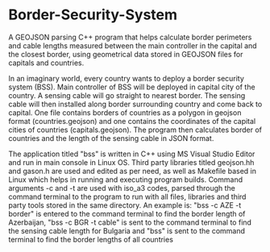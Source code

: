 # Border-Security-System
A GEOJSON parsing C++ program that helps calculate border perimeters and cable lengths measured between the main controller in the capital and the closest border, using geometrical data stored in GEOJSON files for capitals and countries.


In an imaginary world, every country wants to deploy a border security system (BSS). Main controller of BSS will be deployed in capital city of the country. A sensing cable will go straight to nearest border. The sensing cable will then installed along border surrounding country and come back to capital. One file contains borders of countries as a polygon in geojson format (countries.geojson) and one contains the coordinates of the capital cities of countries (capitals.geojson).
The program then calculates border of countries and the length of the sensing cable in JSON format.

The application titled "bss" is written in C++ using MS Visual Studio Editor and run in main console in Linux OS. Third party libraries titled geojson.hh and gason.h are used and edited as per need, as well as Makefile based in Linux which helps in running and executing program builds. Command arguments -c and -t are used with iso_a3 codes, parsed through the command terminal to the program to run with all files, libraries and third party tools stored in the same directory.
An example is:
"bss -c AZE -t border" is entered to the command terminal to find the border length of Azerbaijan, "bss -c BGR -t cable" is sent to the command terminal to find the sensing cable length for Bulgaria and "bss" is sent to the command terminal to find the border lengths of all countries
